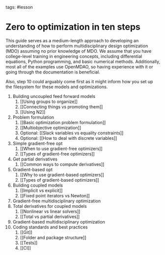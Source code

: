tags: #lesson

# Zero to optimization in ten steps

This guide serves as a medium-length approach to developing an understanding of how to perform multidisciplinary design optimization (MDO) assuming no prior knowledge of MDO.
We assume that you have college-level training in engineering concepts, including differential equations, Python programming, and basic numerical methods.
Additionally, most all of the examples use OpenMDAO, so having experience with it or going through the documentation is beneficial.

Also, step 10 could arguably come first as it might inform how you set up the filesystem for these models and optimizations.


1) Building uncoupled feed forward models
	1) [[Using groups to organize]]
	2) [[Connecting things vs promoting them]]
	3) [[Using N2]]
2) Problem formulation
	1) [[Basic optimization problem formulation]]
	2) [[Multiobjective optimization]]
	3) Optional: [[Slack variables vs equality constraints]]
	4) Optional: [[How to deal with discrete variables]]
3) Simple gradient-free opt
	1) [[When to use gradient-free optimizers]]
	2) [[Types of gradient-free optimizers]]
4) Get partial derivatives
	1) [[Common ways to compute derivatives]]
5) Gradient-based opt
	1) [[Why to use gradient-based optimizers]]
	2) [[Types of gradient-based optimizers]]
6) Building coupled models
	1) [[Implicit vs explicit]]
	2) [[Fixed point iterators vs Newton]]
7) Gradient-free multidisciplinary optimization
8) Total derivatives for coupled models
	1) [[Nonlinear vs linear solvers]]
	2) [[Total vs partial derivatives]]
9) Gradient-based multidisciplinary optimization
10) Coding standards and best practices
	1) [[Git]]
	2) [[Folder and package structure]]
	3) [[Tests]]
	4) [[CI]]